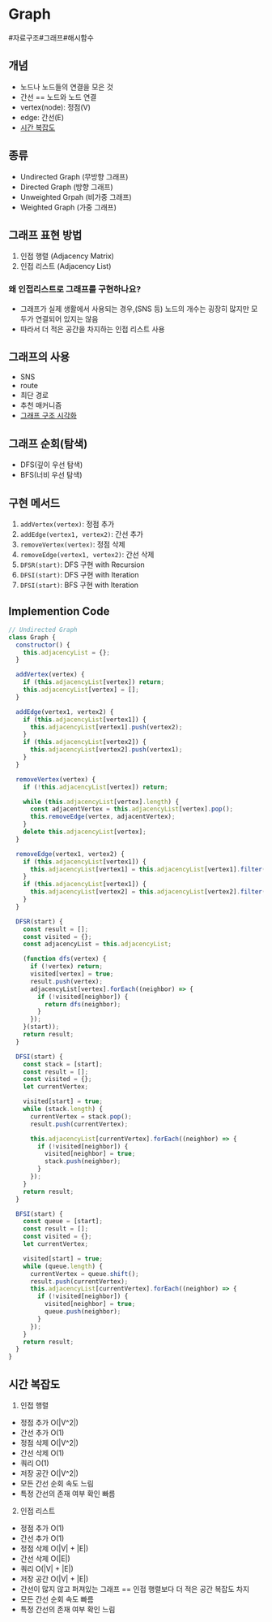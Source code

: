 # Graph

#자료구조#그래프#해시함수

## 개념
- 노드나 노드들의 연결을 모은 것
- 간선 == 노드와 노드 연결
- vertex(node): 정점(V)
- edge: 간선(E)
- [시간 복잡도](#시간-복잡도)

## 종류
- Undirected Graph (무방향 그래프)
- Directed Graph (방향 그래프)
- Unweighted Grpah (비가중 그래프)
- Weighted Graph (가중 그래프)

## 그래프 표현 방법
1. 인접 행렬 (Adjacency Matrix)
2. 인접 리스트 (Adjacency List)

### 왜 인접리스트로 그래프를 구현하나요?
- 그래프가 실제 생활에서 사용되는 경우,(SNS 등) 노드의 개수는 굉장히 많지만 모두가 연결되어 있지는 않음
- 따라서 더 적은 공간을 차지하는 인접 리스트 사용

## 그래프의 사용
- SNS
- route
- 최단 경로
- 추천 매커니즘  
- [그래프 구조 시각화](https://musicmap.info/)

## 그래프 순회(탐색)
- DFS(깊이 우선 탐색)
- BFS(너비 우선 탐색)

## 구현 메서드
1. `addVertex(vertex)`: 정점 추가
2. `addEdge(vertex1, vertex2)`: 간선 추가
3. `removeVertex(vertex)`: 정점 삭제
4. `removeEdge(vertex1, vertex2)`: 간선 삭제
5. `DFSR(start)`: DFS 구현 with Recursion
6. `DFSI(start)`: DFS 구현 with Iteration
7. `DFSI(start)`: BFS 구현 with Iteration

## Implemention Code
```js
// Undirected Graph
class Graph {
  constructor() {
    this.adjacencyList = {};
  }

  addVertex(vertex) {
    if (this.adjacencyList[vertex]) return;
    this.adjacencyList[vertex] = [];
  }

  addEdge(vertex1, vertex2) {
    if (this.adjacencyList[vertex1]) {
      this.adjacencyList[vertex1].push(vertex2);
    }
    if (this.adjacencyList[vertex2]) {
      this.adjacencyList[vertex2].push(vertex1);
    }
  }

  removeVertex(vertex) {
    if (!this.adjacencyList[vertex]) return;

    while (this.adjacencyList[vertex].length) {
      const adjacentVertex = this.adjacencyList[vertex].pop();
      this.removeEdge(vertex, adjacentVertex);
    }
    delete this.adjacencyList[vertex];
  }

  removeEdge(vertex1, vertex2) {
    if (this.adjacencyList[vertex1]) {
      this.adjacencyList[vertex1] = this.adjacencyList[vertex1].filter((v) => v !== vertex2);
    }
    if (this.adjacencyList[vertex1]) {
      this.adjacencyList[vertex2] = this.adjacencyList[vertex2].filter((v) => v !== vertex1);
    }
  }

  DFSR(start) {
    const result = [];
    const visited = {};
    const adjacencyList = this.adjacencyList;

    (function dfs(vertex) {
      if (!vertex) return;
      visited[vertex] = true;
      result.push(vertex);
      adjacencyList[vertex].forEach((neighbor) => {
        if (!visited[neighbor]) {
          return dfs(neighbor);
        }
      });
    }(start));
    return result;
  }

  DFSI(start) {
    const stack = [start];
    const result = [];
    const visited = {};
    let currentVertex;

    visited[start] = true;
    while (stack.length) {
      currentVertex = stack.pop();
      result.push(currentVertex);

      this.adjacencyList[currentVertex].forEach((neighbor) => {
        if (!visited[neighbor]) {
          visited[neighbor] = true;
          stack.push(neighbor);
        }
      });
    }
    return result;
  }

  BFSI(start) {
    const queue = [start];
    const result = [];
    const visited = {};
    let currentVertex;

    visited[start] = true;
    while (queue.length) {
      currentVertex = queue.shift();
      result.push(currentVertex);
      this.adjacencyList[currentVertex].forEach((neighbor) => {
        if (!visited[neighbor]) {
          visited[neighbor] = true;
          queue.push(neighbor);
        }
      });
    }
    return result;
  }
}
```

## 시간 복잡도
1. 인접 행렬
- 정점 추가 O(|V^2|)
- 간선 추가 O(1)
- 정점 삭제 O(|V^2|)
- 간선 삭제 O(1)
- 쿼리 O(1)
- 저장 공간 O(|V^2|)
- 모든 간선 순회 속도 느림
- 특정 간선의 존재 여부 확인 빠름

2. 인접 리스트
- 정점 추가 O(1)
- 간선 추가 O(1)
- 정점 삭제 O(|V| + |E|)
- 간선 삭제 O(|E|)
- 쿼리 O(|V| + |E|)
- 저장 공간 O(|V| + |E|)
- 간선이 많지 않고 퍼져있는 그래프 == 인접 행렬보다 더 적은 공간 복잡도 차지
- 모든 간선 순회 속도 빠름
- 특정 간선의 존재 여부 확인 느림
